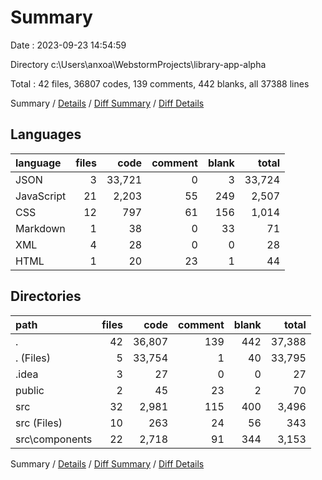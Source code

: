 # Summary

Date : 2023-09-23 14:54:59

Directory c:\\Users\\anxoa\\WebstormProjects\\library-app-alpha

Total : 42 files,  36807 codes, 139 comments, 442 blanks, all 37388 lines

Summary / [Details](details.md) / [Diff Summary](diff.md) / [Diff Details](diff-details.md)

## Languages
| language | files | code | comment | blank | total |
| :--- | ---: | ---: | ---: | ---: | ---: |
| JSON | 3 | 33,721 | 0 | 3 | 33,724 |
| JavaScript | 21 | 2,203 | 55 | 249 | 2,507 |
| CSS | 12 | 797 | 61 | 156 | 1,014 |
| Markdown | 1 | 38 | 0 | 33 | 71 |
| XML | 4 | 28 | 0 | 0 | 28 |
| HTML | 1 | 20 | 23 | 1 | 44 |

## Directories
| path | files | code | comment | blank | total |
| :--- | ---: | ---: | ---: | ---: | ---: |
| . | 42 | 36,807 | 139 | 442 | 37,388 |
| . (Files) | 5 | 33,754 | 1 | 40 | 33,795 |
| .idea | 3 | 27 | 0 | 0 | 27 |
| public | 2 | 45 | 23 | 2 | 70 |
| src | 32 | 2,981 | 115 | 400 | 3,496 |
| src (Files) | 10 | 263 | 24 | 56 | 343 |
| src\\components | 22 | 2,718 | 91 | 344 | 3,153 |

Summary / [Details](details.md) / [Diff Summary](diff.md) / [Diff Details](diff-details.md)